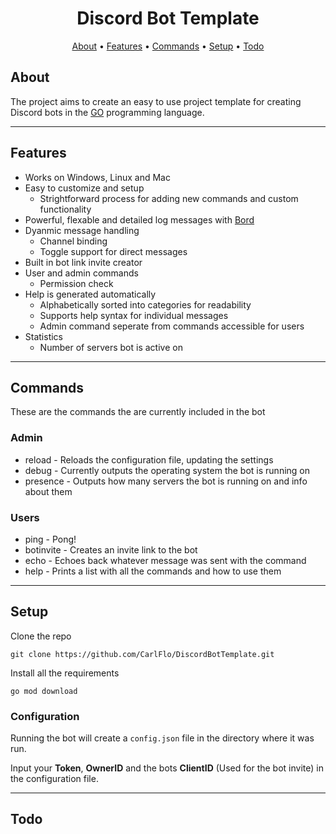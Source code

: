 <h1 align="center">
  Discord Bot Template
</h1>

<p align="center">
  <a href="#about">About</a>
  •
  <a href="#features">Features</a>
  •
  <a href="#commands">Commands</a>
  •
  <a href="#setup">Setup</a>
  •
  <a href="#todo">Todo</a>
</p>

## About
The project aims to create an easy to use project template for creating Discord bots in the [GO](https://golang.org/) programming language.

---
## Features

- Works on Windows, Linux and Mac
- Easy to customize and setup
    - Strightforward process for adding new commands and custom functionality
- Powerful, flexable and detailed log messages with [Bord](https://github.com/CarlFlo/bord)
- Dyanmic message handling
    - Channel binding
    - Toggle support for direct messages 
- Built in bot link invite creator
- User and admin commands
    - Permission check
- Help is generated automatically
    - Alphabetically sorted into categories for readability
    - Supports help syntax for individual messages
    - Admin command seperate from commands accessible for users
- Statistics
    - Number of servers bot is active on
---

## Commands

These are the commands the are currently included in the bot

### Admin
* reload - Reloads the configuration file, updating the settings
* debug - Currently outputs the operating system the bot is running on
* presence - Outputs how many servers the bot is running on and info about them

### Users
* ping - Pong!
* botinvite - Creates an invite link to the bot
* echo - Echoes back whatever message was sent with the command
* help - Prints a list with all the commands and how to use them

---

## Setup

Clone the repo

```
git clone https://github.com/CarlFlo/DiscordBotTemplate.git
```

Install all the requirements

```
go mod download
```


### Configuration

Running the bot will create a `config.json` file in the directory where it was run.

Input your **Token**, **OwnerID** and the bots **ClientID** (Used for the bot invite) in the configuration file.

---

## Todo

